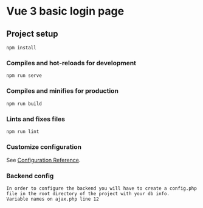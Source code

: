 # Vue 3 basic login page


## Project setup
```
npm install
```

### Compiles and hot-reloads for development
```
npm run serve
```

### Compiles and minifies for production
```
npm run build
```

### Lints and fixes files
```
npm run lint
```

### Customize configuration
See [Configuration Reference](https://cli.vuejs.org/config/).

### Backend config

```
In order to configure the backend you will have to create a config.php file in the root directory of the project with your db info. 
Variable names on ajax.php line 12
```
